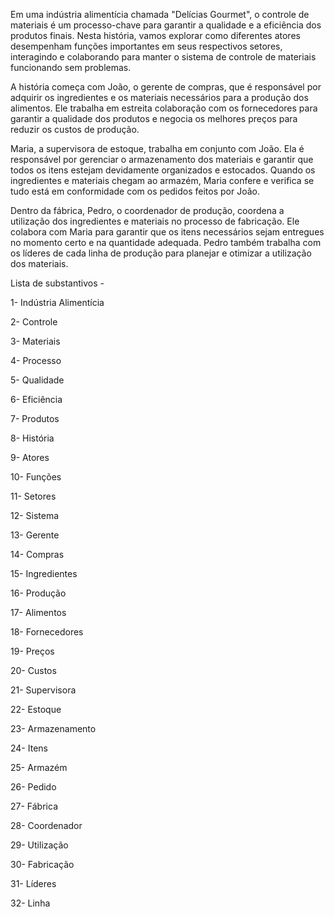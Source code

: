 Em uma indústria alimentícia chamada &quot;Delícias Gourmet&quot;, o controle de materiais é um processo-chave para
garantir a qualidade e a eficiência dos produtos finais. Nesta história, vamos explorar como diferentes atores
desempenham funções importantes em seus respectivos setores, interagindo e colaborando para manter o sistema de
controle de materiais funcionando sem problemas.

A história começa com João, o gerente de compras, que é responsável por adquirir os ingredientes e os
materiais necessários para a produção dos alimentos. Ele trabalha em estreita colaboração com os fornecedores para
garantir a qualidade dos produtos e negocia os melhores preços para reduzir os custos de produção.

Maria, a supervisora de estoque, trabalha em conjunto com João. Ela é responsável por gerenciar o
armazenamento dos materiais e garantir que todos os itens estejam devidamente organizados e estocados. Quando os
ingredientes e materiais chegam ao armazém, Maria confere e verifica se tudo está em conformidade com os pedidos
feitos por João.

Dentro da fábrica, Pedro, o coordenador de produção, coordena a utilização dos ingredientes e materiais no
processo de fabricação. Ele colabora com Maria para garantir que os itens necessários sejam entregues no momento
certo e na quantidade adequada. Pedro também trabalha com os líderes de cada linha de produção para planejar e
otimizar a utilização dos materiais.

Lista de substantivos -

1- Indústria Alimentícia

2- Controle

3- Materiais

4- Processo

5- Qualidade

6- Eficiência

7- Produtos

8- História

9- Atores

10- Funções

11- Setores

12- Sistema

13- Gerente

14- Compras

15- Ingredientes

16- Produção

17- Alimentos

18- Fornecedores

19- Preços

20- Custos

21- Supervisora

22- Estoque

23- Armazenamento

24- Itens

25- Armazém

26- Pedido

27- Fábrica

28- Coordenador

29- Utilização

30- Fabricação

31- Líderes

32- Linha
